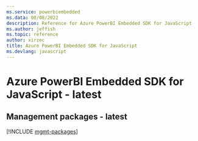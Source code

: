 ```yaml
---
ms.service: powerbiembedded
ms.data: 08/08/2022
description: Reference for Azure PowerBI Embedded SDK for JavaScript
ms.author: jeffish
ms.topic: reference
author: xirzec
title: Azure PowerBI Embedded SDK for JavaScript
ms.devlang: javascript
---
```

# Azure PowerBI Embedded SDK for JavaScript - latest

## Management packages - latest
[!INCLUDE [mgmt-packages](powerbi-embedded-mgmt-index.md)]